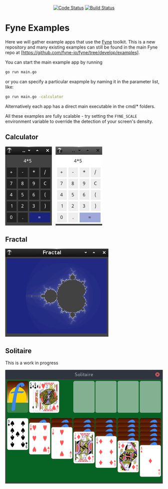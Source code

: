 <p align="center">
  <a href="https://goreportcard.com/report/github.com/fyne-io/fyne"><img src="https://goreportcard.com/badge/github.com/fyne-io/examples" alt="Code Status" /></a>
  <a href="https://travis-ci.org/fyne-io/examples"><img src="https://travis-ci.org/fyne-io/examples.svg" alt="Build Status" /></a>
</p>

# Fyne Examples

Here we will gather example apps that use the [Fyne](http://fyne.io) toolkit.
This is a new repository and many existing examples can still be found
in the main Fyne repo at [https://github.com/fyne-io/fyne/tree/develop/examples].

You can start the main example app by running 

```bash 
go run main.go
```

or you can specify a particular exapmple by naming it in the parameter list, like:

```bash
go run main.go -calculator
```

Alternatively each app has a direct main executable in the cmd/* folders.

All these examples are fully scalable - try setting the `FYNE_SCALE`
environment variable to override the detection of your screen's density.

## Calculator

![](img/calc-linux-dark.png) &nbsp; ![](img/calc-linux-light.png)


## Fractal

![](img/fractal-dark.png)

## Solitaire

This is a work in progress

![](img/solitaire.png)


